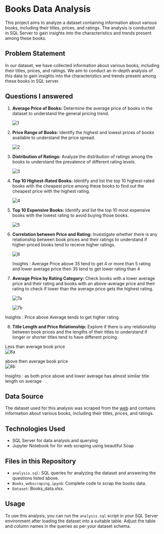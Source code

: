 # Books Data Analysis

This project aims to analyze a dataset containing information about various books, including their titles, prices, and ratings. The analysis is conducted in SQL Server to gain insights into the characteristics and trends present among these books.

## Problem Statement

In our dataset, we have collected information about various books, including their titles, prices, and ratings. We aim to conduct an in-depth analysis of this data to gain insights into the characteristics and trends present among these books in SQL server.

## Questions I answered

1. **Average Price of Books:** Determine the average price of books in the dataset to understand the general pricing trend.

   ![1](https://github.com/alysahab/IPL-Players-and-Teams-Analysis/assets/125446376/50f2f843-f805-4c34-9bf6-28e5e2891b17)

2. **Price Range of Books:** Identify the highest and lowest prices of books available to understand the price spread.

   ![2](https://github.com/alysahab/IPL-Players-and-Teams-Analysis/assets/125446376/6c939c36-6b34-481e-a466-306185adba05)

3. **Distribution of Ratings:** Analyze the distribution of ratings among the books to understand the prevalence of different rating levels.

   ![3](https://github.com/alysahab/IPL-Players-and-Teams-Analysis/assets/125446376/fab93d12-680a-46c0-ad56-f651200089ea)

4. **Top 10 Highest-Rated Books:** Identify and list the top 10 highest-rated books with the cheapest price among these books to find out the cheapest price with the highest rating.

   ![4](https://github.com/alysahab/IPL-Players-and-Teams-Analysis/assets/125446376/88446ce4-6199-4698-a342-43c1877d1402)

5. **Top 10 Expensive Books:** Identify and list the top 10 most expensive books with the lowest rating to avoid buying those books.

    ![5](https://github.com/alysahab/IPL-Players-and-Teams-Analysis/assets/125446376/631baa2b-1491-4494-b345-be1908b33fc8)

6. **Correlation between Price and Rating:** Investigate whether there is any relationship between book prices and their ratings to understand if higher-priced books tend to receive higher ratings.

    ![6](https://github.com/alysahab/IPL-Players-and-Teams-Analysis/assets/125446376/6a1fbcdd-adba-40bc-b451-7d8382423fc4)

   Insights : Average Price above 35 tend to get 4 or more than 5 rating and lower average price then 35 tend to get lower rating than 4

8. **Average Price by Rating Category:** Check books with a lower average price and their rating and books with an above-average price and their rating to check if lower than the average price gets the highest rating.

    ![7a](https://github.com/alysahab/IPL-Players-and-Teams-Analysis/assets/125446376/6a2c877e-ee16-4abf-9726-621de824ba3c)

    ![7b](https://github.com/alysahab/IPL-Players-and-Teams-Analysis/assets/125446376/0ec67a60-ab35-47d9-9e16-3d2064b6ef6f)

Insights : Price above Average tends to get higher rating

8. **Title Length and Price Relationship:** Explore if there is any relationship between book prices and the lengths of their titles to understand if longer or shorter titles tend to have different pricing.

Less than average book price<br>
   ![8a](https://github.com/alysahab/IPL-Players-and-Teams-Analysis/assets/125446376/5f7d51d8-cc43-42ab-8276-b21fd72f4983)
   
above then average book price<br>
   ![8b](https://github.com/alysahab/IPL-Players-and-Teams-Analysis/assets/125446376/39b126fd-6a21-460b-a121-84b9b82361d8)

Insights : as both price above and lower average has almost similar title length on average

## Data Source

The dataset used for this analysis was scraped from the [web](https://books.toscrape.com/) and contains information about various books, including their titles, prices, and ratings.

## Technologies Used

- SQL Server for data analysis and querying
- Jupyter Notebook for for web scraping using beautiful Soap

## Files in this Repository

- `analysis.sql`: SQL queries for analyzing the dataset and answering the questions listed above.
- `Books_webscraping.ipynb`: Complete code to scrap the books data.
- `Dataset`: Books_data.xlsx.

## Usage

To use this analysis, you can run the `analysis.sql` script in your SQL Server environment after loading the dataset into a suitable table. Adjust the table and column names in the queries as per your dataset schema.
